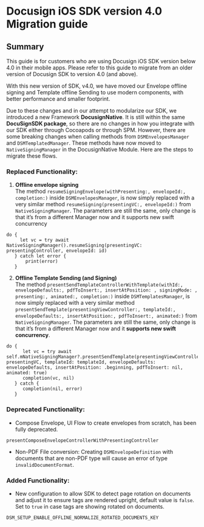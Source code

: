 # Docusign iOS SDK version 4.0 Migration guide

## Summary

This guide is for customers who are using Docusign iOS SDK version below 4.0 in their mobile apps. Please refer to this guide to migrate from an older version of Docusign SDK to version 4.0 (and above).

With this new version of SDK, v4.0, we have moved our Envelope offline signing and Template offline Sending to use modern components, with better performance and smaller footprint.

Due to these changes and in our attempt to modularize our SDK, we introduced a new Framework **DocusignNative**. It is still within the same **DocuSignSDK package**, so there are no changes in how you integrate with our SDK either through Cocoapods or through SPM. However, there are some breaking changes when calling methods from `DSMEnvelopesManager` and `DSMTemplatedManager`. These methods have now moved to `NativeSigningManager` in the DocusignNative Module. Here are the steps to migrate these flows.

### Replaced Functionality:

1. **Offline envelope signing**  
   The method `resumeSigningEnvelope(withPresenting:, envelopeId:, completion:)` inside `DSMEnvelopesManager`, is now simply replaced with a very similar method `resumeSigning(presentingVC:, envelopeId:)` from `NativeSigningManager`. The parameters are still the same, only change is that it’s from a different Manager now and it supports new swift concurrency  
   

```
do {
     let vc = try await NativeSigningManager().resumeSigning(presentingVC: presentingController, envelopeId: id)
   } catch let error {
       print(error)
   }
```

2. **Offline Template Sending (and Signing)**  
   The method `presentSendTemplateControllerWithTemplate(withId:, envelopeDefaults:, pdfToInsert:, insertAtPosition: , signingMode: , presenting:, animated:, completion:)` inside `DSMTemplatesManager`, is now simply replaced with a very similar method `presentSendTemplate(presentingViewController:, templateId:, envelopeDefaults:, insertAtPosition:, pdfToInsert:, animated:)` from `NativeSigningManager`. The parameters are still the same, only change is that it’s from a different Manager now and it **supports new swift concurrency**.  
   

```
do {
      let vc = try await self.mNativeSigningManager?.presentSendTemplate(presentingViewController: presentingVC, templateId: templateId, envelopeDefaults: envelopeDefaults, insertAtPosition: .beginning, pdfToInsert: nil, animated: true)
      completion(vc, nil)
   } catch {
      completion(nil, error)
   }
```

### Deprecated Functionality:

- Compose Envelope, UI Flow to create envelopes from scratch, has been fully deprecated.

```
presentComposeEnvelopeControllerWithPresentingController
```

- Non-PDF File conversion: Creating `DSMEnvelopeDefinition` with documents that are non-PDF type will cause an error of type `invalidDocumentFormat`.

### Added Functionality:

- New configuration to allow SDK to detect page rotation on documents and adjust it to ensure tags are rendered upright, default value is `false`. Set to `true` in case tags are showing rotated on documents.

```
DSM_SETUP_ENABLE_OFFLINE_NORMALIZE_ROTATED_DOCUMENTS_KEY
```


